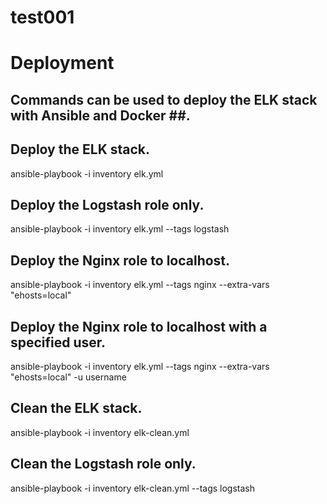 # test001
# Deployment #

## Commands can be used to deploy the ELK stack with Ansible and Docker ##.

## Deploy the ELK stack. ##

ansible-playbook -i inventory elk.yml

## Deploy the Logstash role only. ##

ansible-playbook -i inventory elk.yml --tags logstash

## Deploy the Nginx role to localhost. ##

ansible-playbook -i inventory elk.yml --tags nginx --extra-vars "ehosts=local"

## Deploy the Nginx role to localhost with a specified user. ##

ansible-playbook -i inventory elk.yml --tags nginx --extra-vars "ehosts=local" -u username

## Clean the ELK stack. ##

ansible-playbook -i inventory elk-clean.yml

## Clean the Logstash role only. ##

ansible-playbook -i inventory elk-clean.yml --tags logstash
